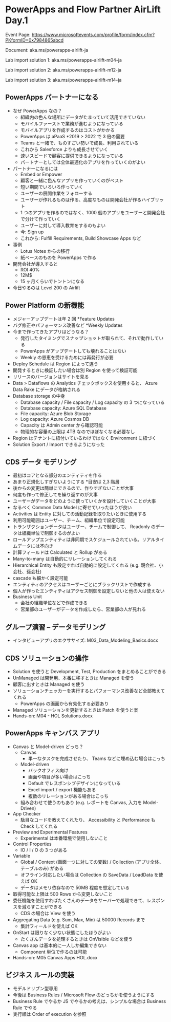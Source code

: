 # PowerApps and Flow Partner AirLift Day.1

Event Page: https://www.microsoftevents.com/profile/form/index.cfm?PKformID=0x7984865abcd

Document: aka.ms/powerapps-airlift-ja

Lab import solution 1: aka.ms/powerapps-airlift-m04-ja

Lab import solution 2: aka.ms/powerapps-airlift-m12-ja

Lab import solution 3: aka.ms/powerapps-airlift-m14-ja

## PowerApps パートナーになる

- なぜ PowerApps なの？
  - 組織内の色んな場所にデータがたまっていて活用できていない
  - モバイルファーストで業務が進むようになっている
  - モバイルアプリを作成するのはコストがかかる
  - PowerApps は aPaaS \*2019 > 2022 で 3 倍の需要
  - Teams と一緒で、ものすごい勢いで成長、利用されている
  - これから Salesforce よりも成長させていく
  - 速いスピードで顧客に提供できるようになっている
  - パートナーとしては全体最適化のアプリを作っていくのがよい
- パートナーになるには
  - Embed or Empower
  - 顧客と一緒に色んなアプリを作っていくのがベスト
  - 短い期間でいろいろ作っていく
  - ユーザーの展開作業をフォローする
  - ユーザーが作れるものは作る、高度なものは開発会社が作るハイブリット
  - 1 つのアプリを作るのではなく、1000 個のアプリをユーザーと開発会社で分けて作っていく
  - ユーザーに対して導入教育をするのもよい
  - 今: Sign up
  - これから: Fulfill Requirements, Build Showcase Apps など
- 事例
  - Lotus Notes からの移行
  - 紙ベースのものを PowerApps で作る
- 開発会社が導入すると
  - ROI 40%
  - 12M\$
  - 15 ヶ月くらいでトントンになる
- 今日やるのは Level 200 の Airlift

## Power Platform の新機能

- メジャーアップデートは年 2 回 \*Feature Updates
- バグ修正やパフォーマンス改善など \*Weekly Updates
- 今まで作ってきたアプリはどうなる？
  - 発行したタイミングでスナップショットが取られて、それで動作している
  - PowerApps がアップデートしても壊れることはない
  - Weekly の恩恵を受けるためには再発行が必要
- Deploy Schedule は Region によって違う
- 開発するときに検証したい場合は別 Region を使って検証可能
- リリースのバージョンはサイトを見る
- Data > Dataflows の Analytics チェックボックスを使用すると、 Azure Data Rake にデータが格納される
- Database storage の中身
  - Database capacity / File capacity / Log capacity の 3 つになっている
  - Database capacity: Azure SQL Database
  - File capacity: Azure Blob Storage
  - Log capacity: Azure Cosmos DB
  - Capacity は Admin center から確認可能
  - 物理的な容量の上限は 4TB なのでほぼなくなる必要なし
- Region はテナントに紐付いているわけではなく Environment に紐づく
- Solution Export / Import できるようになった

## CDS データ モデリング

- 最初はコアとなる部分のエンティティを作る
- あまり正規化しすぎないようにする \*目安は 2,3 階層
- 後からの変更は簡単にできるので、作りすぎないことが大事
- 何度も作って修正してを繰り返すのが大事
- ユーザーがデータをどのように使っていくかを設計していくことが大事
- なるべく Common Data Model に寄せていったほうが良い
- Activities は Entity に対しての活動記録を取りたいときに使用する
- 利用可能範囲はユーザー、チーム、組織単位で設定可能
- トランザクションデータはユーザー、チームで制御して、 Readonly のデータは組織単位で制御するのがよい
- ロールアップエンティティは非同期でスケジュールされている。リアルタイムデータには不向き
- 計算フィールドは Calculated と Rollup がある
- Many-to-many は自動的にリレーションしてくれる
- Hierarchical Entity も設定すれば自動的に設定してくれる (e.g. 親会社、小会社、孫会社)
- cascade も細かく設定可能
- エンティティのアクセスはユーザーごとにブラックリストで作成する
- 個人が作ったエンティティはアクセス制御を設定しないと他の人は使えない
- Business Unit
  - 会社の組織単位などで作成できる
  - 営業部のユーザーがデータを作成したら、営業部の人が見れる

## グループ演習 – データモデリング

- インタビューアプリのエクササイズ: M03_Data_Modeling_Basics.docx

## CDS ソリューションの操作

- Solution を使うと Development, Test, Production をまとめることができる
- UnManaged は開発用、本番に移すときは Managed を使う
- 顧客に出すときは Managed を使う
- ソリューションチェッカーを実行するとパフォーマンス改善など全部教えてくれる
  - PowerApps の画面から有効化する必要あり
- Managed ソリューションを更新するときは Patch を使うと楽
- Hands-on: M04 - HOL Solutions.docx

## PowerApps キャンバス アプリ

- Canvas と Model-driven どっち？
  - Canvas
    - 単一なタスクを完成させたり、 Teams などに埋め込む場合はこっち
  - Model-driven
    - バックオフィス向け
    - 画面や項目が多い場合はこっち
    - Default でレスポンシブデザインになっている
    - Excel import / export 機能もある
    - 複数のリレーションがある場合はこっち
  - 組み合わせて使うのもあり (e.g. レポートを Canvas, 入力を Model-Driven)
- App Checker
  - 駄目なコードを教えてくれたり、 Accessibility と Performance も Check してくれる
- Preview and Experimental Features
  - Experimental は本番環境で使用しないこと
- Control Properties
  - IO / I / O の 3 つがある
- Variable
  - Global / Context (画面一つに対しての変数) / Collection (アプリ全体、テーブルのみ) がある
  - オフライン対応したい場合は Collection の SaveData / LoadData を使えば OK
  - データはメモリ依存なので 50MB 程度を想定している
- 取得可能な上限は 500 Rows から変更しないこと
- 委任機能を使用すればたくさんのデータをサーバーで処理できて、レスポンスを減らすことができる
  - CDS の場合は View を使う
- Aggregating Data (e.g. Sum, Max, Min) は 50000 Records まで
  - 集計フィールドを使えば OK
- OnStart は限りなく少ない状態にしたほうがよい
  - たくさんデータを処理するときは OnVisible などを使う
- Canvas app は基本的に一人しか編集できない
  - Component 単位で作るのは可能
- Hands-on: M05 Canvas Apps HOL.docx

## ビジネス ルールの実装

- モデルドリブン型専用
- 今後は Business Rules / Microsoft Flow のどっちかを使うようにする
- Business Rule でやるか JS でやるかの考えは、シンプルな場合は Business Rule でやる
- 実行順は Order of execution を参照
